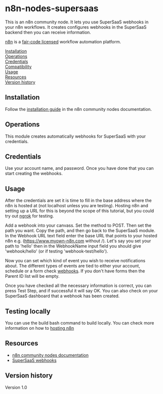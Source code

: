 # n8n-nodes-supersaas

This is an n8n community node. It lets you use SuperSaaS webhooks in your n8n workflows. It creates configures webhooks in the SuperSaaS backend then you can receive information.

[n8n](https://n8n.io/) is a [fair-code licensed](https://docs.n8n.io/reference/license/) workflow automation platform.

[Installation](#installation)  
[Operations](#operations)  
[Credentials](#credentials)  <!-- delete if no auth needed -->  
[Compatibility](#compatibility)  
[Usage](#usage)  <!-- delete if not using this section -->  
[Resources](#resources)  
[Version history](#version-history)  <!-- delete if not using this section -->  

## Installation

Follow the [installation guide](https://docs.n8n.io/integrations/community-nodes/installation/) in the n8n community nodes documentation.

## Operations

This module creates automatically webhooks for SuperSaaS with your credentials.

## Credentials

Use your account name, and password. Once you have done that you can start creating the webhooks. 

## Usage

After the credentials are set it is time to fill in the base address where the n8n is hosted at (not localhost unless you are testing). Hosting n8n and setting up a URL for this is beyond the scope of this tutorial, but you could try out [ngrok](https://ngrok.com) for testing.

Add a webhook into your canvass. Set the method to POST. Then set the path you want. Copy the path, and then go back to the SuperSaaS module. In the Webhook URL text field enter the base URL that points to your hosted n8n e.g. (https://www.myown-n8n.com without /). Let's say you set your path to 'hello' then in the WebhookName input field you should give 'webhook/hello' (or if testing 'webhook-test/hello').

Now you can set which kind of event you wish to receive notifications about. The different types of events are tied to either your account, schedule or a form check [webhooks](https://www.supersaas.com/info/dev/webhooks). If you don't have forms then the Parent ID list will be empty.

Once you have checked all the necessary information is correct, you can press Test Step, and if successful it will say OK. You can also check on your SuperSaaS dashboard that a webhook has been created.

## Testing locally

You can use the build bash command to build locally. You can check more information on how to [hosting n8n](https://docs.n8n.io/hosting/)

## Resources

* [n8n community nodes documentation](https://docs.n8n.io/integrations/community-nodes/)
* [SuperSaaS webhooks](https://www.supersaas.com/info/doc/integration/webhooks)

## Version history

Version 1.0


